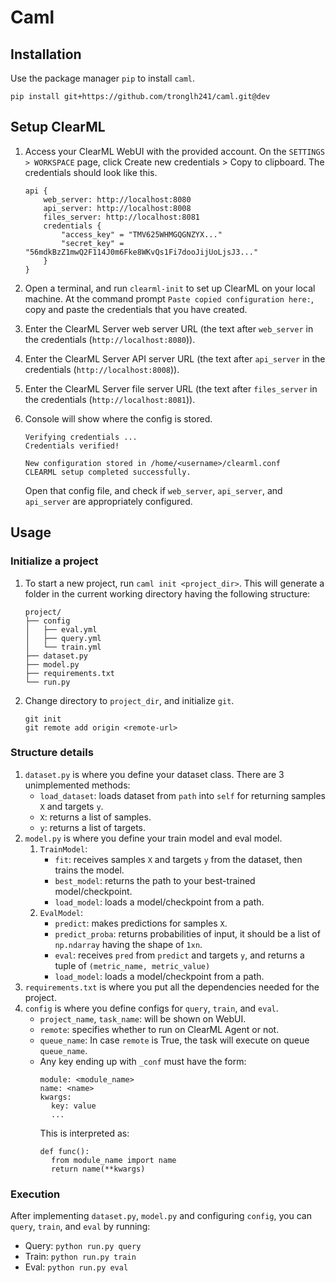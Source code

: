 # Caml
## Installation
Use the package manager `pip` to install `caml`.

```
pip install git+https://github.com/tronglh241/caml.git@dev
```

## Setup ClearML
1. Access your ClearML WebUI with the provided account. On the `SETTINGS > WORKSPACE` page, click Create new credentials > Copy to clipboard.
The credentials should look like this.
    ```
    api {
        web_server: http://localhost:8080
        api_server: http://localhost:8008
        files_server: http://localhost:8081
        credentials {
            "access_key" = "TMV625WHMGQGNZYX..."
            "secret_key" = "56mdkBzZ1mwQ2F114J0m6Fke8WKvQs1Fi7dooJijUoLjsJ3..."
        }
    }
    ```
1. Open a terminal, and run `clearml-init` to set up ClearML on your local machine. At the command prompt `Paste copied configuration here:`, copy and paste the credentials that you have created.
1. Enter the ClearML Server web server URL (the text after `web_server` in the credentials (`http://localhost:8080`)).
1. Enter the ClearML Server API server URL (the text after `api_server` in the credentials (`http://localhost:8008`)).
1. Enter the ClearML Server file server URL (the text after `files_server` in the credentials (`http://localhost:8081`)).
1. Console will show where the config is stored.

    ```
    Verifying credentials ...
    Credentials verified!

    New configuration stored in /home/<username>/clearml.conf
    CLEARML setup completed successfully.
    ```
    Open that config file, and check if `web_server`, `api_server`, and `api_server` are appropriately configured.

## Usage
### Initialize a project
1. To start a new project, run `caml init <project_dir>`. This will generate a folder in the current working directory having the following structure:

    ```
    project/
    ├── config
    │   ├── eval.yml
    │   ├── query.yml
    │   └── train.yml
    ├── dataset.py
    ├── model.py
    ├── requirements.txt
    └── run.py
    ```
1. Change directory to `project_dir`, and initialize `git`.
    ```
    git init
    git remote add origin <remote-url>
    ```

### Structure details
1. `dataset.py` is where you define your dataset class. There are 3 unimplemented methods:
    - `load_dataset`: loads dataset from `path` into `self` for returning samples `X` and targets `y`.
    - `X`: returns a list of samples.
    - `y`: returns a list of targets.
1. `model.py` is where you define your train model and eval model.
    1. `TrainModel`:
        - `fit`: receives samples `X` and targets `y` from the dataset, then trains the model.
        - `best_model`: returns the path to your best-trained model/checkpoint.
        - `load_model`: loads a model/checkpoint from a path.
    1. `EvalModel`:
        - `predict`: makes predictions for samples `X`.
        - `predict_proba`: returns probabilities of input, it should be a list of `np.ndarray` having the shape of `1xn`.
        - `eval`: receives `pred` from `predict` and targets `y`, and returns a tuple of `(metric_name, metric_value)`
        - `load_model`: loads a model/checkpoint from a path.
1. `requirements.txt` is where you put all the dependencies needed for the project.
1. `config` is where you define configs for `query`, `train`, and `eval`.
      - `project_name`, `task_name`: will be shown on WebUI.
      - `remote`: specifies whether to run on ClearML Agent or not.
      - `queue_name`: In case `remote` is True, the task will execute on queue `queue_name`.
      - Any key ending up with `_conf` must have the form:
        ```
        module: <module_name>
        name: <name>
        kwargs:
        ⠀⠀key: value
        ⠀⠀...
        ```
        This is interpreted as:
        ```
        def func():
        ⠀⠀from module_name import name
        ⠀⠀return name(**kwargs)
        ```

### Execution
After implementing `dataset.py`, `model.py` and configuring `config`, you can `query`, `train`, and `eval` by running:

- Query: `python run.py query`
- Train: `python run.py train`
- Eval: `python run.py eval`
